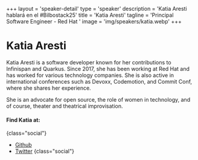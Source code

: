 +++
layout = 'speaker-detail'
type = 'speaker'
description = 'Katia Aresti hablará en el #Bilbostack25'
title = 'Katia Aresti'
tagline = 'Principal Software Engineer - Red Hat '
image = 'img/speakers/katia.webp'
+++

# Katia Aresti

Katia Aresti is a software developer known for her contributions to Infinispan and Quarkus. Since 2017, she has been working at Red Hat and has worked for various technology companies. She is also active in international conferences such as Devoxx, Codemotion, and Commit Conf, where she shares her experience.  

She is an advocate for open source, the role of women in technology, and of course, theater and theatrical improvisation.

#### Find Katia at:

{class="social"}

- [Github](https://github.com/karesti)
- [Twitter](https://x.com/karesti)
  {class="social"}
